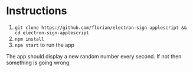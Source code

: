 # Instructions

1. `git clone https://github.com/florian/electron-sign-applescript && cd electron-sign-applescript`
2. `npm install`
3. `npm start` to run the app

The app should display a new random number every second. If not then something is going wrong.
